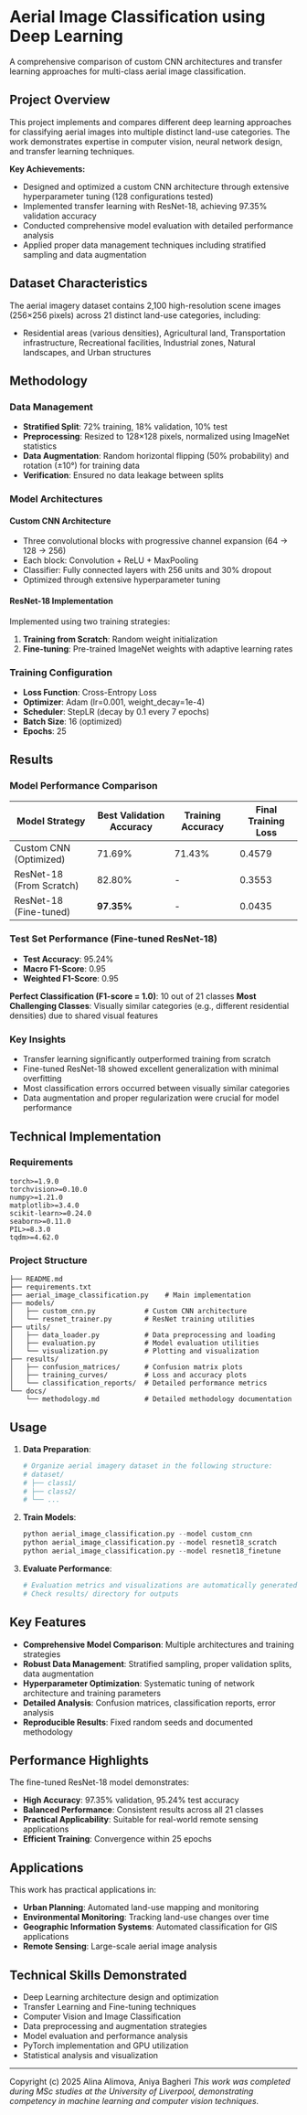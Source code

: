 # Aerial Image Classification using Deep Learning

A comprehensive comparison of custom CNN architectures and transfer learning approaches for multi-class aerial image classification.

## Project Overview

This project implements and compares different deep learning approaches for classifying aerial images into multiple distinct land-use categories. The work demonstrates expertise in computer vision, neural network design, and transfer learning techniques.

**Key Achievements:**
- Designed and optimized a custom CNN architecture through extensive hyperparameter tuning (128 configurations tested)
- Implemented transfer learning with ResNet-18, achieving 97.35% validation accuracy
- Conducted comprehensive model evaluation with detailed performance analysis
- Applied proper data management techniques including stratified sampling and data augmentation

## Dataset Characteristics

The aerial imagery dataset contains 2,100 high-resolution scene images (256×256 pixels) across 21 distinct land-use categories, including:
- Residential areas (various densities), Agricultural land, Transportation infrastructure, Recreational facilities, Industrial zones, Natural landscapes, and Urban structures

## Methodology

### Data Management
- **Stratified Split**: 72% training, 18% validation, 10% test
- **Preprocessing**: Resized to 128×128 pixels, normalized using ImageNet statistics
- **Data Augmentation**: Random horizontal flipping (50% probability) and rotation (±10°) for training data
- **Verification**: Ensured no data leakage between splits

### Model Architectures

#### Custom CNN Architecture
- Three convolutional blocks with progressive channel expansion (64 → 128 → 256)
- Each block: Convolution + ReLU + MaxPooling
- Classifier: Fully connected layers with 256 units and 30% dropout
- Optimized through extensive hyperparameter tuning

#### ResNet-18 Implementation
Implemented using two training strategies:
1. **Training from Scratch**: Random weight initialization
2. **Fine-tuning**: Pre-trained ImageNet weights with adaptive learning rates

### Training Configuration
- **Loss Function**: Cross-Entropy Loss
- **Optimizer**: Adam (lr=0.001, weight_decay=1e-4)
- **Scheduler**: StepLR (decay by 0.1 every 7 epochs)
- **Batch Size**: 16 (optimized)
- **Epochs**: 25

## Results

### Model Performance Comparison

| Model Strategy | Best Validation Accuracy | Training Accuracy | Final Training Loss |
|----------------|-------------------------|-------------------|-------------------|
| Custom CNN (Optimized) | 71.69% | 71.43% | 0.4579 |
| ResNet-18 (From Scratch) | 82.80% | - | 0.3553 |
| ResNet-18 (Fine-tuned) | **97.35%** | - | 0.0435 |

### Test Set Performance (Fine-tuned ResNet-18)
- **Test Accuracy**: 95.24%
- **Macro F1-Score**: 0.95
- **Weighted F1-Score**: 0.95

**Perfect Classification (F1-score = 1.0)**: 10 out of 21 classes
**Most Challenging Classes**: Visually similar categories (e.g., different residential densities) due to shared visual features

### Key Insights
- Transfer learning significantly outperformed training from scratch
- Fine-tuned ResNet-18 showed excellent generalization with minimal overfitting
- Most classification errors occurred between visually similar categories
- Data augmentation and proper regularization were crucial for model performance

## Technical Implementation

### Requirements
```
torch>=1.9.0
torchvision>=0.10.0
numpy>=1.21.0
matplotlib>=3.4.0
scikit-learn>=0.24.0
seaborn>=0.11.0
PIL>=8.3.0
tqdm>=4.62.0
```

### Project Structure
```
├── README.md
├── requirements.txt
├── aerial_image_classification.py    # Main implementation
├── models/
│   ├── custom_cnn.py            # Custom CNN architecture
│   └── resnet_trainer.py        # ResNet training utilities
├── utils/
│   ├── data_loader.py           # Data preprocessing and loading
│   ├── evaluation.py            # Model evaluation utilities
│   └── visualization.py         # Plotting and visualization
├── results/
│   ├── confusion_matrices/      # Confusion matrix plots
│   ├── training_curves/         # Loss and accuracy plots
│   └── classification_reports/  # Detailed performance metrics
└── docs/
    └── methodology.md           # Detailed methodology documentation
```

## Usage

1. **Data Preparation**:
   ```python
   # Organize aerial imagery dataset in the following structure:
   # dataset/
   # ├── class1/
   # ├── class2/
   # └── ...
   ```

2. **Train Models**:
   ```python
   python aerial_image_classification.py --model custom_cnn
   python aerial_image_classification.py --model resnet18_scratch
   python aerial_image_classification.py --model resnet18_finetune
   ```

3. **Evaluate Performance**:
   ```python
   # Evaluation metrics and visualizations are automatically generated
   # Check results/ directory for outputs
   ```

## Key Features

- **Comprehensive Model Comparison**: Multiple architectures and training strategies
- **Robust Data Management**: Stratified sampling, proper validation splits, data augmentation
- **Hyperparameter Optimization**: Systematic tuning of network architecture and training parameters
- **Detailed Analysis**: Confusion matrices, classification reports, error analysis
- **Reproducible Results**: Fixed random seeds and documented methodology

## Performance Highlights

The fine-tuned ResNet-18 model demonstrates:
- **High Accuracy**: 97.35% validation, 95.24% test accuracy
- **Balanced Performance**: Consistent results across all 21 classes
- **Practical Applicability**: Suitable for real-world remote sensing applications
- **Efficient Training**: Convergence within 25 epochs

## Applications

This work has practical applications in:
- **Urban Planning**: Automated land-use mapping and monitoring
- **Environmental Monitoring**: Tracking land-use changes over time
- **Geographic Information Systems**: Automated classification for GIS applications
- **Remote Sensing**: Large-scale aerial image analysis

## Technical Skills Demonstrated

- Deep Learning architecture design and optimization
- Transfer Learning and Fine-tuning techniques
- Computer Vision and Image Classification
- Data preprocessing and augmentation strategies
- Model evaluation and performance analysis
- PyTorch implementation and GPU utilization
- Statistical analysis and visualization

---
Copyright (c) 2025 Alina Alimova, Aniya Bagheri
*This work was completed during MSc studies at the University of Liverpool, demonstrating competency in machine learning and computer vision techniques.*
